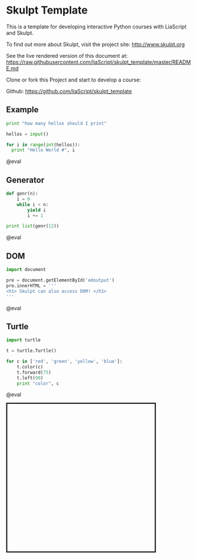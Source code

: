 <!--
author:   Your Name

email:    your@mail.org

version:  0.0.1

language: en

narrator: US English Female

comment:  Try to write a short comment about
          your course, multiline is also okay.

script:   https://gitcdn.xyz/repo/liaScript/skulpt_template/master/js/skulpt.min.js
          https://gitcdn.xyz/repo/liaScript/skulpt_template/master/js/skulpt-stdlib.js


@eval
<script>
function builtinRead(x) {
    if (Sk.builtinFiles === undefined || Sk.builtinFiles["files"][x] === undefined)
            throw "File not found: '" + x + "'";
    return Sk.builtinFiles["files"][x];
}

function input(handle) {
    return function(prompt) {
    return new Promise((resolve, reject) => {	send.handle("input", (e) => resolve(e)) });
  }
}


Sk.configure({output: function(e){ send.lia("output", e) },
              read: builtinRead,
              inputfun: input(send.handle)});

if( document.getElementById("skulpt_canvas") ) {
  Sk.canvas = "skulpt_canvas";
  (Sk.TurtleGraphics || (Sk.TurtleGraphics = {})).target = 'skulpt_canvas';
}

setTimeout( function(e) {
let myPromise = Sk.misceval.asyncToPromise(function() {
  return Sk.importMainWithBody("<stdin>", false, `@input`, true);
   });
   myPromise.then(function(mod) {
       send.lia("eval", "LIA: stop");
   },
   function(err) {
       send.lia("eval", err.toString(), [], false);
       send.lia("eval", "LIA: stop");
   });
}, 150);

"LIA: terminal";
</script>
@end

-->

# Skulpt Template

This is a template for developing interactive Python courses with LiaScript and
Skulpt.

To find out more about Skulpt, visit the project site: http://www.skulpt.org

See the live rendered version of this document at:
https://raw.githubusercontent.com/liaScript/skulpt_template/master/README.md

Clone or fork this Project and start to develop a course:

Github: https://github.com/liaScript/skulpt_template

## Example

``` python
print "how many hellos should I print"

hellos = input()

for i in range(int(hellos)):
  print "Hello World #", i
```
@eval

## Generator

```python
def genr(n):
    i = 0
    while i < n:
        yield i
        i += 1

print list(genr(12))
```
@eval


## DOM

``` python
import document

pre = document.getElementById('edoutput')
pre.innerHTML = '''
<h1> Skulpt can also access DOM! </h1>
'''
```
@eval

<span id="edoutput"></span>


## Turtle

```python
import turtle

t = turtle.Turtle()

for c in ['red', 'green', 'yellow', 'blue']:
    t.color(c)
    t.forward(75)
    t.left(90)
    print "color", c
```
@eval

<div id="skulpt_canvas" style="border-style: solid; height: 400px; width: 400px"></div>
